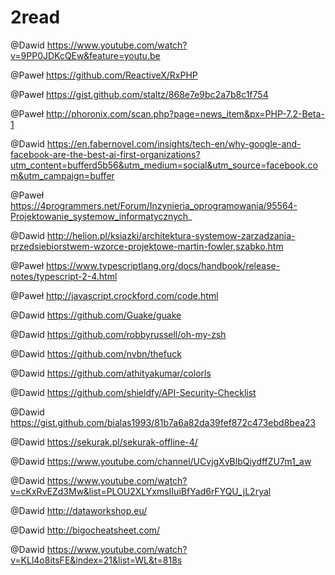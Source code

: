 # 2read

@Dawid https://www.youtube.com/watch?v=9PP0JDKcQEw&feature=youtu.be

@Paweł https://github.com/ReactiveX/RxPHP

@Paweł https://gist.github.com/staltz/868e7e9bc2a7b8c1f754

@Paweł http://phoronix.com/scan.php?page=news_item&px=PHP-7.2-Beta-1

@Dawid https://en.fabernovel.com/insights/tech-en/why-google-and-facebook-are-the-best-ai-first-organizations?utm_content=bufferd5b56&utm_medium=social&utm_source=facebook.com&utm_campaign=buffer

@Paweł https://4programmers.net/Forum/Inzynieria_oprogramowania/95564-Projektowanie_systemow_informatycznych_

@Dawid http://helion.pl/ksiazki/architektura-systemow-zarzadzania-przedsiebiorstwem-wzorce-projektowe-martin-fowler,szabko.htm

@Paweł https://www.typescriptlang.org/docs/handbook/release-notes/typescript-2-4.html

@Paweł http://javascript.crockford.com/code.html

@Dawid https://github.com/Guake/guake

@Dawid https://github.com/robbyrussell/oh-my-zsh

@Dawid https://github.com/nvbn/thefuck

@Dawid https://github.com/athityakumar/colorls

@Dawid https://github.com/shieldfy/API-Security-Checklist

@Dawid https://gist.github.com/bialas1993/81b7a6a82da39fef872c473ebd8bea23

@Dawid https://sekurak.pl/sekurak-offline-4/

@Dawid https://www.youtube.com/channel/UCvjgXvBlbQiydffZU7m1_aw

@Dawid https://www.youtube.com/watch?v=cKxRvEZd3Mw&list=PLOU2XLYxmsIIuiBfYad6rFYQU_jL2ryal

@Dawid http://dataworkshop.eu/

@Dawid http://bigocheatsheet.com/

@Dawid https://www.youtube.com/watch?v=KLl4o8itsFE&index=21&list=WL&t=818s



